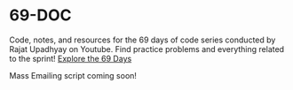 # 69-DOC
Code, notes, and resources for the 69 days of code series conducted by Rajat Upadhyay on Youtube. Find practice problems and everything related to the sprint!
[Explore the 69 Days](https://www.youtube.com/watch?v=MZnyid7ZI_8&t=878s)

Mass Emailing script coming soon!
